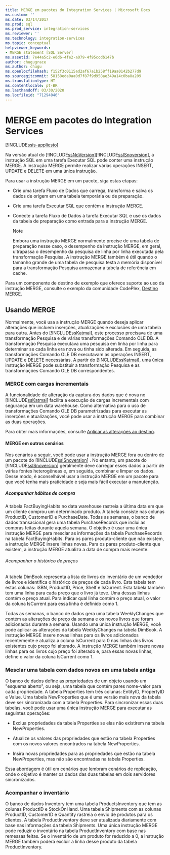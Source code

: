 ```yaml
---
title: MERGE em pacotes do Integration Services | Microsoft Docs
ms.custom: ''
ms.date: 03/14/2017
ms.prod: sql
ms.prod_service: integration-services
ms.reviewer: ''
ms.technology: integration-services
ms.topic: conceptual
helpviewer_keywords:
- MERGE statement [SQL Server]
ms.assetid: 7e44a5c2-e6d6-4fe2-a079-4f95ccdb147b
author: chugugrace
ms.author: chugu
ms.openlocfilehash: f152f3c0115ad2af67a1b258ff19aa0142b277d9
ms.sourcegitcommit: 58158eda0aa0d7f87f9d958ae349a14c0ba8a209
ms.translationtype: HT
ms.contentlocale: pt-BR
ms.lasthandoff: 03/30/2020
ms.locfileid: "71294046"
---
```

# <a name="merge-in-integration-services-packages"></a>MERGE em pacotes do Integration Services

[!INCLUDE[ssis-appliesto](../../includes/ssis-appliesto-ssvrpluslinux-asdb-asdw-xxx.md)]


  Na versão atual do [!INCLUDE[ssNoVersion](../../includes/ssnoversion-md.md)][!INCLUDE[ssISnoversion](../../includes/ssisnoversion-md.md)], a instrução SQL em uma tarefa Executar SQL pode conter uma instrução MERGE. A instrução MERGE permite realizar várias operações INSERT, UPDATE e DELETE em uma única instrução.  
  
 Para usar a instrução MERGE em um pacote, siga estas etapas:  
  
-   Crie uma tarefa Fluxo de Dados que carrega, transforma e salva os dados de origem em uma tabela temporária ou de preparação.  
  
-   Crie uma tarefa Executar SQL que contém a instrução MERGE.  
  
-   Conecte a tarefa Fluxo de Dados à tarefa Executar SQL e use os dados da tabela de preparação como entrada para a instrução MERGE.  
  
    > [!NOTE]  
    >  Embora uma instrução MERGE normalmente precise de uma tabela de preparação nesse caso, o desempenho da instrução MERGE, em geral, ultrapassa o desempenho da pesquisa de linha por linha executada pela transformação Pesquisa. A instrução MERGE também é útil quando o tamanho grande de uma tabela de pesquisa testa a memória disponível para a transformação Pesquisa armazenar a tabela de referência em cache.  
  
 Para um componente de destino de exemplo que oferece suporte ao uso da instrução MERGE, consulte o exemplo da comunidade CodePlex, [Destino MERGE](https://go.microsoft.com/fwlink/?LinkId=141215).  
  
## <a name="using-merge"></a>Usando MERGE  
 Normalmente, você usa a instrução MERGE quando deseja aplicar alterações que incluem inserções, atualizações e exclusões de uma tabela para outra. Antes do [!INCLUDE[ssKatmai](../../includes/sskatmai-md.md)], este processo precisava de uma transformação Pesquisa e de várias transformações Comando OLE DB. A transformação Pesquisa executava uma pesquisa em linha por linha para determinar se cada linha era nova ou tinha sido alterada. Em seguida, as transformações Comando OLE DB executavam as operações INSERT, UPDATE e DELETE necessárias. A partir do [!INCLUDE[ssKatmai](../../includes/sskatmai-md.md)], uma única instrução MERGE pode substituir a transformação Pesquisa e as transformações Comando OLE DB correspondentes.  
  
### <a name="merge-with-incremental-loads"></a>MERGE com cargas incrementais  
 A funcionalidade de alteração da captura dos dados que é nova no [!INCLUDE[ssKatmai](../../includes/sskatmai-md.md)] facilita a execução de cargas incrementais com segurança em um data warehouse. Como alternativa para o uso de transformações Comando OLE DB parametrizadas para executar as inserções e atualizações, você pode usar a instrução MERGE para combinar as duas operações.  
  
 Para obter mais informações, consulte [Aplicar as alterações ao destino](../../integration-services/change-data-capture/apply-the-changes-to-the-destination.md).  
  
#### <a name="merge-in-other-scenarios"></a>MERGE em outros cenários  
 Nos cenários a seguir, você pode usar a instrução MERGE fora ou dentro de um pacote do [!INCLUDE[ssISnoversion](../../includes/ssisnoversion-md.md)] . No entanto, um pacote do [!INCLUDE[ssISnoversion](../../includes/ssisnoversion-md.md)] geralmente deve carregar esses dados a partir de várias fontes heterogêneas e, em seguida, combinar e limpar os dados. Desse modo, é aconselhável usar a instrução MERGE em um pacote para que você tenha mais praticidade e seja mais fácil executar a manutenção.  
  
##### <a name="track-buying-habits"></a>Acompanhar hábitos de compra  
 A tabela FactBuyingHabits no data warehouse rastreia a última data em que um cliente comprou um determinado produto. A tabela consiste nas colunas ProductID, CustomerID e PurchaseDate. Todas as semanas, o banco de dados transacional gera uma tabela PurchaseRecords que inclui as compras feitas durante aquela semana. O objetivo é usar uma única instrução MERGE para mesclar as informações da tabela PurchaseRecords na tabela FactBuyingHabits. Para os pares produto-cliente que não existem, a instrução MERGE insere linhas novas. Para os pares produto-cliente que existem, a instrução MERGE atualiza a data de compra mais recente.  
  
###### <a name="track-price-history"></a>Acompanhar o histórico de preços  
 A tabela DimBook representa a lista de livros do inventário de um vendedor de livros e identifica o histórico de preços de cada livro. Esta tabela tem estas colunas: ISBN, ProductID, Price, Shelf e IsCurrent. Esta tabela também tem uma linha para cada preço que o livro já teve. Uma dessas linhas contém o preço atual. Para indicar qual linha contém o preço atual, o valor da coluna IsCurrent para essa linha é definido como 1.  
  
 Todas as semanas, o banco de dados gera uma tabela WeeklyChanges que contém as alterações de preço da semana e os novos livros que foram adicionados durante a semana. Usando uma única instrução MERGE, você pode aplicar as alterações da tabela WeeklyChanges na tabela DimBook. A instrução MERGE insere novas linhas para os livros adicionados recentemente e atualiza a coluna IsCurrent para 0 nas linhas dos livros existentes cujo preço foi alterado. A instrução MERGE também insere novas linhas para os livros cujo preço foi alterado e, para essas novas linhas, define o valor da coluna IsCurrent como 1.  
  
### <a name="merge-a-table-with-new-data-against-the-old-table"></a>Mesclar uma tabela com dados novos em uma tabela antiga  
 O banco de dados define as propriedades de um objeto usando um "esquema aberto", ou seja, uma tabela que contém pares nome-valor para cada propriedade. A tabela Properties tem três colunas: EntityID, PropertyID e Value. Uma tabela NewProperties que é uma versão mais nova da tabela deve ser sincronizada com a tabela Properties. Para sincronizar essas duas tabelas, você pode usar uma única instrução MERGE para executar as seguintes operações:  
  
-   Exclua propriedades da tabela Properties se elas não existirem na tabela NewProperties.  
  
-   Atualize os valores das propriedades que estão na tabela Properties com os novos valores encontrados na tabela NewProperties.  
  
-   Insira novas propriedades para as propriedades que estão na tabela NewProperties, mas não são encontradas na tabela Properties.  
  
 Essa abordagem é útil em cenários que lembram cenários de replicação, onde o objetivo é manter os dados das duas tabelas em dois servidores sincronizados.  
  
### <a name="track-inventory"></a>Acompanhar o inventário  
 O banco de dados Inventory tem uma tabela ProductsInventory que tem as colunas ProductID e StockOnHand. Uma tabela Shipments com as colunas ProductID, CustomerID e Quantity rastreia o envio de produtos para os clientes. A tabela ProductInventory deve ser atualizada diariamente com base nas informações da tabela Shipments. Uma única instrução MERGE pode reduzir o inventário na tabela ProductInventory com base nas remessas feitas. Se o inventário de um produto for reduzido a 0, a instrução MERGE também poderá excluir a linha desse produto da tabela ProductInventory.  
  
  
